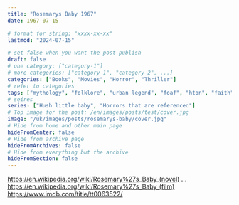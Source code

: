 ```yaml
---
title: "Rosemarys Baby 1967"
date: 1967-07-15

# format for string: "xxxx-xx-xx"
lastmod: "2024-07-15"

# set false when you want the post publish
draft: false
# one category: ["category-1"]
# more categories: ["category-1", "category-2", ...]
categories: ["Books", "Movies", "Horror", "Thriller"]
# refer to categories
tags: ["mythology", "folklore", "urban legend", "foaf", "hton", "faith", "gnosis", "anthropomorphisme", "pregnancy", "condo", "ira levin", "roman polanski"]
# seires
series: ["Hush little baby", "Horrors that are referenced"]
# Top image for the post: /en/images/posts/test/cover.jpg
image: "/uk/images/posts/rosemarys-baby/cover.jpg"
# Hide from home and other main page
hideFromCenter: false
# Hide from archive page
hideFromArchives: false
# Hide from everything but the archive
hideFromSection: false
---
```

https://en.wikipedia.org/wiki/Rosemary%27s_Baby_(novel)
...
https://en.wikipedia.org/wiki/Rosemary%27s_Baby_(film)
https://www.imdb.com/title/tt0063522/
<!--more-->